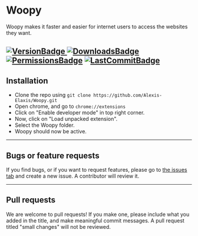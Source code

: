 # Woopy
Woopy makes it faster and easier for internet users to access the websites they want.

[![VersionBadge](https://img.shields.io/chrome-web-store/v/ljkndohpgfnpdbocmfhlgbhhgdbnpmih) ![DownloadsBadge](https://img.shields.io/chrome-web-store/users/ljkndohpgfnpdbocmfhlgbhhgdbnpmih) ![PermissionsBadge](https://img.shields.io/github/manifest-json/permissions/Alexis-Elaxis/Woopy)](https://chrome.google.com/webstore/detail/woopy/ljkndohpgfnpdbocmfhlgbhhgdbnpmih)
[![LastCommitBadge](https://img.shields.io/github/last-commit/Alexis-Elaxis/Woopy)](https://github.com/Alexis-Elaxis/Woopy)
---
## Installation

- Clone the repo using `git clone https://github.com/Alexis-Elaxis/Woopy.git` 
- Open chrome, and go to `chrome://extensions`
- Click on "Enable developer mode" in top right corner.
- Now, click on "Load unpacked extension".
- Select the Woopy folder.
- Woopy should now be active.

---
## Bugs or feature requests
If you find bugs, or if you want to request features, please go to [the issues tab](https://github.com/Alexis-Elaxis/Woopy/issues) and create a new issue. A contributor will review it.

---
## Pull requests
We are welcome to pull requests! If you make one, please include what you added in the title, and make meaningful commit messages. A pull request titled "small changes" will not be reviewed.
